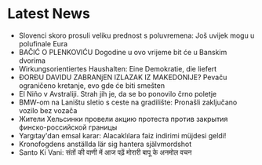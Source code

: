# Latest News
-  Slovenci skoro prosuli veliku prednost s poluvremena: Još uvijek mogu u polufinale Eura
-  BAČIĆ O PLENKOVIĆU Dogodine u ovo vrijeme bit će u Banskim dvorima
-  Wirkungsorientiertes Haushalten: Eine Demokratie, die liefert
-  ĐORĐU DAVIDU ZABRANjEN IZLAZAK IZ MAKEDONIJE? Pevaču ograničeno kretanje, evo gde će biti smešten
-  El Niño v Avstraliji. Strah jih je, da se bo ponovilo črno poletje
-  BMW-om na Laništu sletio s ceste na gradilište: Pronašli zaključano vozilo bez vozača
-  Жители Хельсинки провели акцию протеста против закрытия финско-российской границы
-  Yargıtay'dan emsal karar: Alacaklılara faiz indirimi müjdesi geldi!
-  Kronofogdens anställda lär sig hantera självmordshot
-  Santo Ki Vani: संतों की वाणी में आज पढ़ें मोरारी बापू के अनमोल वचन
